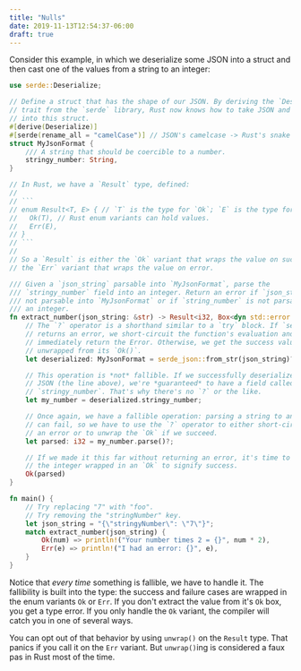```yaml
---
title: "Nulls"
date: 2019-11-13T12:54:37-06:00
draft: true
---
```


Consider this example, in which we deserialize some JSON into a struct and
then cast one of the values from a string to an integer:

````rust
use serde::Deserialize;

// Define a struct that has the shape of our JSON. By deriving the `Deserialize`
// trait from the `serde` library, Rust now knows how to take JSON and put it
// into this struct.
#[derive(Deserialize)]
#[serde(rename_all = "camelCase")] // JSON's camelcase -> Rust's snake case.
struct MyJsonFormat {
    /// A string that should be coercible to a number.
    stringy_number: String,
}

// In Rust, we have a `Result` type, defined:
//
// ```
// enum Result<T, E> { // `T` is the type for `Ok`; `E` is the type for `Err`
//   Ok(T), // Rust enum variants can hold values.
//   Err(E),
// }
// ```
//
// So a `Result` is either the `Ok` variant that wraps the value on success, or
// the `Err` variant that wraps the value on error.

/// Given a `json_string` parsable into `MyJsonFormat`, parse the
/// `stringy_number` field into an integer. Return an error if `json_string` is
/// not parsable into `MyJsonFormat` or if `string_number` is not parsable into a
/// an integer.
fn extract_number(json_string: &str) -> Result<i32, Box<dyn std::error::Error>> {
    // The `?` operator is a shorthand similar to a `try` block. If `serde_json`
    // returns an error, we short-circuit the function's evaluation and
    // immediately return the Error. Otherwise, we get the success value,
    // unwrapped from its `Ok()`.
    let deserialized: MyJsonFormat = serde_json::from_str(json_string)?;

    // This operation is *not* fallible. If we successfully deserialized the
    // JSON (the line above), we're *guaranteed* to have a field called
    // `stringy_number`. That's why there's no `?` or the like.
    let my_number = deserialized.stringy_number;

    // Once again, we have a fallible operation: parsing a string to an integer
    // can fail, so we have to use the `?` operator to either short-circuit with
    // an error or to unwrap the `Ok` if we succeed.
    let parsed: i32 = my_number.parse()?;

    // If we made it this far without returning an error, it's time to return
    // the integer wrapped in an `Ok` to signify success.
    Ok(parsed)
}

fn main() {
    // Try replacing "7" with "foo".
    // Try removing the "stringNumber" key.
    let json_string = "{\"stringyNumber\": \"7\"}";
    match extract_number(json_string) {
        Ok(num) => println!("Your number times 2 = {}", num * 2),
        Err(e) => println!("I had an error: {}", e),
    }
}
````

Notice that _every time_ something is fallible, we have to handle it. The
fallibility is built into the type: the success and failure cases are wrapped
in the enum variants `Ok` or `Err`. If you don't extract the value from it's
`Ok` box, you get a type error. If you only handle the `Ok` variant, the
compiler will catch you in one of several ways.

You can opt out of that behavior by using `unwrap()` on the `Result`
type. That panics if you call it on the `Err` variant. But `unwrap()`ing is
considered a faux pas in Rust most of the time.
